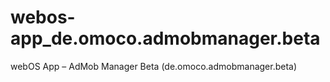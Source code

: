 webos-app_de.omoco.admobmanager.beta
====================================

webOS App – AdMob Manager Beta (de.omoco.admobmanager.beta)
